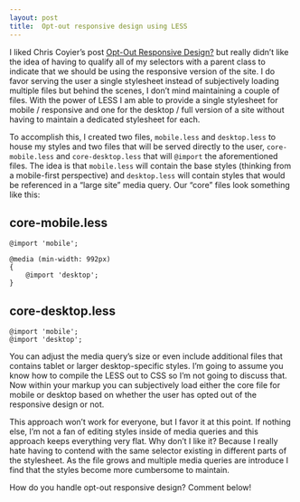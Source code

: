 ```yaml
---
layout: post
title:  Opt-out responsive design using LESS
---
```


I liked Chris Coyier’s post [Opt-Out Responsive Design?](http://css-tricks.com/user-opt-out-responsive-design/) but really didn’t like the idea of having to qualify all of my selectors with a parent class to indicate that we should be using the responsive version of the site. I do favor serving the user a single stylesheet instead of subjectively loading multiple files but behind the scenes, I don’t mind maintaining a couple of files. With the power of LESS I am able to provide a single stylesheet for mobile / responsive and one for the desktop / full version of a site without having to maintain a dedicated stylesheet for each.

To accomplish this, I created two files, `mobile.less` and `desktop.less` to house my styles and two files that will be served directly to the user, `core-mobile.less` and `core-desktop.less` that will `@import` the aforementioned files. The idea is that `mobile.less` will contain the base styles (thinking from a mobile-first perspective) and `desktop.less` will contain styles that would be referenced in a “large site” media query. Our “core” files look something like this:

## core-mobile.less

```less
@import 'mobile';

@media (min-width: 992px)
{
	@import 'desktop';
}
```

## core-desktop.less

```less
@import 'mobile';
@import 'desktop';
```

You can adjust the media query’s size or even include additional files that contains tablet or larger desktop-specific styles. I’m going to assume you know how to compile the LESS out to CSS so I’m not going to discuss that. Now within your markup you can subjectively load either the core file for mobile or desktop based on whether the user has opted out of the responsive design or not.

This approach won’t work for everyone, but I favor it at this point. If nothing else, I’m not a fan of editing styles inside of media queries and this approach keeps everything very flat. Why don’t I like it? Because I really hate having to contend with the same selector existing in different parts of the stylesheet. As the file grows and multiple media queries are introduce I find that the styles become more cumbersome to maintain.

How do you handle opt-out responsive design? Comment below!
